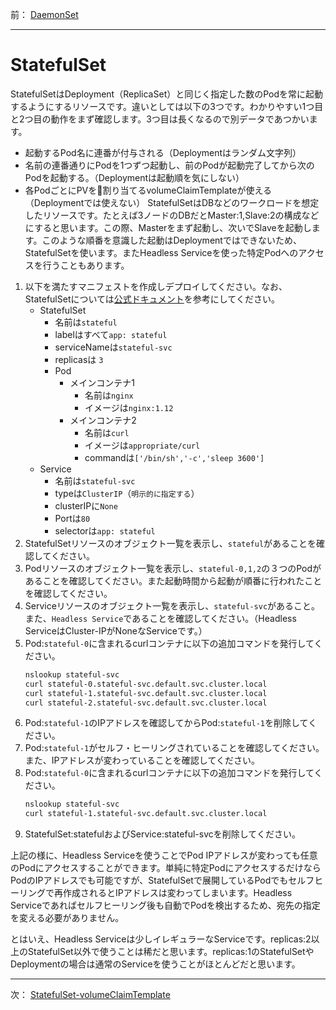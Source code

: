 前： [DaemonSet](DaemonSet.md)  

---

# StatefulSet
StatefulSetはDeployment（ReplicaSet）と同じく指定した数のPodを常に起動するようにするリソースです。違いとしては以下の3つです。わかりやすい1つ目と2つ目の動作をまず確認します。3つ目は長くなるので別データであつかいます。
- 起動するPod名に連番が付与される（Deploymentはランダム文字列）
- 名前の連番通りにPodを1つずつ起動し、前のPodが起動完了してから次のPodを起動する。（Deploymentは起動順を気にしない）
- 各PodごとにPVを割り当てるvolumeClaimTemplateが使える（Deploymentでは使えない）
StatefulSetはDBなどのワークロードを想定したリソースです。たとえば3ノードのDBだとMaster:1,Slave:2の構成などにすると思います。この際、Masterをまず起動し、次いでSlaveを起動します。このような順番を意識した起動はDeploymentではできないため、StatefulSetを使います。またHeadless Serviceを使った特定Podへのアクセスを行うこともあります。

1. 以下を満たすマニフェストを作成しデプロイしてください。なお、StatefulSetについては[公式ドキュメント](https://kubernetes.io/docs/concepts/workloads/controllers/statefulset/)を参考にしてください。
   - StatefulSet
     - 名前は``stateful``
     - labelはすべて``app: stateful``
     - serviceNameは``stateful-svc``
     - replicasは ``3``
     - Pod
       - メインコンテナ1
         - 名前は``nginx``
         - イメージは``nginx:1.12``
       - メインコンテナ2
         - 名前は``curl``
         - イメージは``appropriate/curl``
         - commandは``['/bin/sh','-c','sleep 3600']``
   - Service
     - 名前は``stateful-svc``
     - typeは``ClusterIP``（``明示的に指定する``）
     - clusterIPに``None``
     - Portは``80``
     - selectorは``app: stateful``
2. StatefulSetリソースのオブジェクト一覧を表示し、``stateful``があることを確認してください。
3. Podリソースのオブジェクト一覧を表示し、``stateful-0,1,2``の３つのPodがあることを確認してください。また起動時間から起動が順番に行われたことを確認してください。
4. Serviceリソースのオブジェクト一覧を表示し、``stateful-svc``があること。また、``Headless Service``であることを確認してください。（Headless ServiceはCluster-IPがNoneなServiceです。）
5. Pod:``stateful-0``に含まれるcurlコンテナに以下の追加コマンドを発行してください。
   ``` sh
   nslookup stateful-svc
   curl stateful-0.stateful-svc.default.svc.cluster.local
   curl stateful-1.stateful-svc.default.svc.cluster.local
   curl stateful-2.stateful-svc.default.svc.cluster.local
   ```
6. Pod:``stateful-1``のIPアドレスを確認してからPod:``stateful-1``を削除してください。
7. Pod:``stateful-1``がセルフ・ヒーリングされていることを確認してください。また、IPアドレスが変わっていることを確認してください。
8. Pod:``stateful-0``に含まれるcurlコンテナに以下の追加コマンドを発行してください。
   ``` sh
   nslookup stateful-svc
   curl stateful-1.stateful-svc.default.svc.cluster.local
   ```
9. StatefulSet:statefulおよびService:stateful-svcを削除してください。

上記の様に、Headless Serviceを使うことでPod IPアドレスが変わっても任意のPodにアクセスすることができます。単純に特定PodにアクセスするだけならPodのIPアドレスでも可能ですが、StatefulSetで展開しているPodでもセルフヒーリングで再作成されるとIPアドレスは変わってしまいます。Headless Serviceであればセルフヒーリング後も自動でPodを検出するため、宛先の指定を変える必要がありません。

とはいえ、Headless Serviceは少しイレギュラーなServiceです。replicas:2以上のStatefulSet以外で使うことは稀だと思います。replicas:1のStatefulSetやDeploymentの場合は通常のServiceを使うことがほとんどだと思います。

---

次： [StatefulSet-volumeClaimTemplate](StatefulSet-volumeClaimTemplate.md)  
